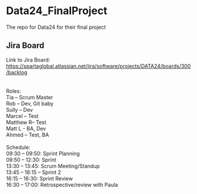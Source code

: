 # Data24_FinalProject
The repo for Data24 for their final project <br>

## Jira Board
Link to Jira Board:<br>
https://spartaglobal.atlassian.net/jira/software/projects/DATA24/boards/300/backlog<br>
<br><br>
Roles:<br>
Tia – Scrum Master<br>
Rob – Dev, Git baby<br>
Sully – Dev<br>
Marcel – Test<br>
Matthew R– Test<br>
Matt L - BA, Dev<br>
Ahmed – Test, BA<br>
<br>
Schedule:<br>
09:30 – 09:50: Sprint Planning<br>
09:50 – 12:30: Sprint<br>
13:30 – 13:45: Scrum Meeting/Standup<br>
13:45 – 16:15 – Sprint 2<br>
16:15 – 16:30: Sprint Review<br>
16:30 – 17:00: Retrospective/review with Paula<br>
